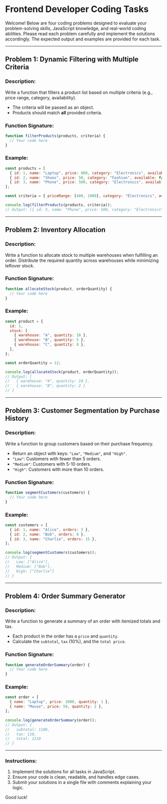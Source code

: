 # Frontend Developer Coding Tasks

Welcome! Below are four coding problems designed to evaluate your problem-solving skills, JavaScript knowledge, and real-world coding abilities. Please read each problem carefully and implement the solutions accordingly. The expected output and examples are provided for each task.

---

## Problem 1: Dynamic Filtering with Multiple Criteria

### Description:
Write a function that filters a product list based on multiple criteria (e.g., price range, category, availability).
- The criteria will be passed as an object.
- Products should match **all** provided criteria.

### Function Signature:
```javascript
function filterProducts(products, criteria) {
  // Your code here
}
```

### Example:
```javascript
const products = [
  { id: 1, name: "Laptop", price: 800, category: "Electronics", available: true },
  { id: 2, name: "Shoes", price: 50, category: "Fashion", available: false },
  { id: 3, name: "Phone", price: 500, category: "Electronics", available: true },
];

const criteria = { priceRange: [400, 1000], category: "Electronics", available: true };

console.log(filterProducts(products, criteria));
// Output: [{ id: 3, name: "Phone", price: 500, category: "Electronics", available: true }]
```

---

## Problem 2: Inventory Allocation

### Description:
Write a function to allocate stock to multiple warehouses when fulfilling an order. Distribute the required quantity across warehouses while minimizing leftover stock.

### Function Signature:
```javascript
function allocateStock(product, orderQuantity) {
  // Your code here
}
```

### Example:
```javascript
const product = {
  id: 1,
  stock: [
    { warehouse: "A", quantity: 10 },
    { warehouse: "B", quantity: 5 },
    { warehouse: "C", quantity: 8 },
  ],
};

const orderQuantity = 12;

console.log(allocateStock(product, orderQuantity));
// Output: [
//   { warehouse: "A", quantity: 10 },
//   { warehouse: "B", quantity: 2 }
// ]
```

---

## Problem 3: Customer Segmentation by Purchase History

### Description:
Write a function to group customers based on their purchase frequency.
- Return an object with keys: `"Low"`, `"Medium"`, and `"High"`.
- `"Low"`: Customers with fewer than 5 orders.
- `"Medium"`: Customers with 5-10 orders.
- `"High"`: Customers with more than 10 orders.

### Function Signature:
```javascript
function segmentCustomers(customers) {
  // Your code here
}
```

### Example:
```javascript
const customers = [
  { id: 1, name: "Alice", orders: 3 },
  { id: 2, name: "Bob", orders: 8 },
  { id: 3, name: "Charlie", orders: 15 },
];

console.log(segmentCustomers(customers));
// Output: {
//   Low: ["Alice"],
//   Medium: ["Bob"],
//   High: ["Charlie"]
// }
```

---

## Problem 4: Order Summary Generator

### Description:
Write a function to generate a summary of an order with itemized totals and tax.
- Each product in the order has a `price` and `quantity`.
- Calculate the `subtotal`, `tax` (10%), and the `total price`.

### Function Signature:
```javascript
function generateOrderSummary(order) {
  // Your code here
}
```

### Example:
```javascript
const order = [
  { name: "Laptop", price: 1000, quantity: 1 },
  { name: "Mouse", price: 50, quantity: 2 },
];

console.log(generateOrderSummary(order));
// Output: {
//   subtotal: 1100,
//   tax: 110,
//   total: 1210
// }
```

---

### Instructions:
1. Implement the solutions for all tasks in JavaScript.
2. Ensure your code is clean, readable, and handles edge cases.
3. Submit your solutions in a single file with comments explaining your logic.

Good luck!
